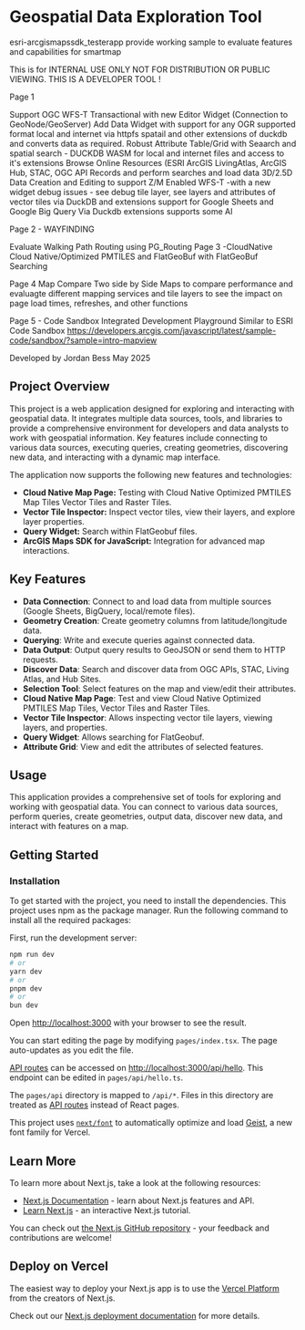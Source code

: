 # Geospatial Data Exploration Tool
esri-arcgismapssdk_testerapp
provide working sample to evaluate features and capabilities for smartmap

This is for INTERNAL USE ONLY 
NOT FOR DISTRIBUTION OR PUBLIC VIEWING.
THIS IS A DEVELOPER TOOL !

Page 1

Support OGC WFS-T Transactional with new Editor Widget (Connection to GeoNode/GeoServer)
Add Data Widget with support for any OGR supported format local and internet via httpfs spatail and other extensions of duckdb and converts data as required.
Robust Attribute Table/Grid with Seaarch and spatial search - DUCKDB WASM for local and internet files and access to it's extensions
Browse Online Resources (ESRI ArcGIS LivingAtlas, ArcGIS Hub, STAC, OGC API Records and perform searches and load data
3D/2.5D Data Creation and Editing to support Z/M Enabled WFS-T -with a new widget
debug issues - see debug tile layer, see layers and attributes of vector tiles
via DuckDB and extensions support for Google Sheets and Google Big Query
Via Duckdb extensions supports some AI

Page 2 - WAYFINDING

Evaluate Walking Path Routing using PG_Routing
Page 3 -CloudNative Cloud Native/Optimized PMTILES and FlatGeoBuf with FlatGeoBuf Searching

Page 4 Map Compare
Two side by Side Maps to compare performance and evaluagte different mapping services and tile layers to see the impact on page load times, refreshes, and other functions

Page 5 - Code Sandbox Integrated Development Playground Similar to ESRI Code Sandbox https://developers.arcgis.com/javascript/latest/sample-code/sandbox/?sample=intro-mapview

Developed by Jordan Bess May 2025
## Project Overview
This project is a web application designed for exploring and interacting with geospatial data. It integrates multiple data sources, tools, and libraries to provide a comprehensive environment for developers and data analysts to work with geospatial information. Key features include connecting to various data sources, executing queries, creating geometries, discovering new data, and interacting with a dynamic map interface.

The application now supports the following new features and technologies:

-   **Cloud Native Map Page:** Testing with Cloud Native Optimized PMTILES Map Tiles Vector Tiles and Raster Tiles.
-   **Vector Tile Inspector:** Inspect vector tiles, view their layers, and explore layer properties.
-   **Query Widget:** Search within FlatGeobuf files.
-   **ArcGIS Maps SDK for JavaScript:** Integration for advanced map interactions.

## Key Features

-   **Data Connection**: Connect to and load data from multiple sources (Google Sheets, BigQuery, local/remote files).
-   **Geometry Creation**: Create geometry columns from latitude/longitude data.
-   **Querying**: Write and execute queries against connected data.
-   **Data Output**: Output query results to GeoJSON or send them to HTTP requests.
-   **Discover Data**: Search and discover data from OGC APIs, STAC, Living Atlas, and Hub Sites.
-   **Selection Tool**: Select features on the map and view/edit their attributes.
-   **Cloud Native Map Page**: Test and view Cloud Native Optimized PMTILES Map Tiles, Vector Tiles and Raster Tiles.
-   **Vector Tile Inspector**: Allows inspecting vector tile layers, viewing layers, and properties.
-   **Query Widget**:  Allows searching for FlatGeobuf.
-   **Attribute Grid**: View and edit the attributes of selected features.

## Usage

This application provides a comprehensive set of tools for exploring and working with geospatial data. You can connect to various data sources, perform queries, create geometries, output data, discover new data, and interact with features on a map.

## Getting Started

### Installation

To get started with the project, you need to install the dependencies. This project uses npm as the package manager. Run the following command to install all the required packages:




First, run the development server:

```bash
npm run dev
# or
yarn dev
# or
pnpm dev
# or
bun dev
```

Open [http://localhost:3000](http://localhost:3000) with your browser to see the result.

You can start editing the page by modifying `pages/index.tsx`. The page auto-updates as you edit the file.

[API routes](https://nextjs.org/docs/pages/building-your-application/routing/api-routes) can be accessed on [http://localhost:3000/api/hello](http://localhost:3000/api/hello). This endpoint can be edited in `pages/api/hello.ts`.

The `pages/api` directory is mapped to `/api/*`. Files in this directory are treated as [API routes](https://nextjs.org/docs/pages/building-your-application/routing/api-routes) instead of React pages.

This project uses [`next/font`](https://nextjs.org/docs/pages/building-your-application/optimizing/fonts) to automatically optimize and load [Geist](https://vercel.com/font), a new font family for Vercel.

## Learn More

To learn more about Next.js, take a look at the following resources:

- [Next.js Documentation](https://nextjs.org/docs) - learn about Next.js features and API.
- [Learn Next.js](https://nextjs.org/learn-pages-router) - an interactive Next.js tutorial.

You can check out [the Next.js GitHub repository](https://github.com/vercel/next.js) - your feedback and contributions are welcome!

## Deploy on Vercel

The easiest way to deploy your Next.js app is to use the [Vercel Platform](https://vercel.com/new?utm_medium=default-template&filter=next.js&utm_source=create-next-app&utm_campaign=create-next-app-readme) from the creators of Next.js.

Check out our [Next.js deployment documentation](https://nextjs.org/docs/pages/building-your-application/deploying) for more details.
